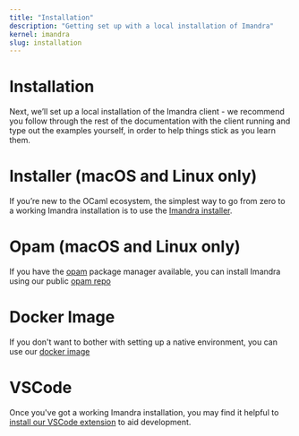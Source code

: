 ```yaml
---
title: "Installation"
description: "Getting set up with a local installation of Imandra"
kernel: imandra
slug: installation
---
```


# Installation

Next, we’ll set up a local installation of the Imandra client - we recommend you follow through the rest of the documentation with the client running and type out the examples yourself, in order to help things stick as you learn them.

# Installer (macOS and Linux only)

If you’re new to the OCaml ecosystem, the simplest way to go from zero to a working Imandra installation is to use the [Imandra installer](Installation%20-%20Simple.md).

# Opam (macOS and Linux only)

If you have the [opam](https://opam.ocaml.org/) package manager available, you can install Imandra using our public [opam repo](Installation%20-%20Manual.md)

# Docker Image

If you don't want to bother with setting up a native environment, you can use our [docker image](Installation%20-%20Docker.md)

# VSCode

Once you've got a working Imandra installation, you may find it helpful to [install our VSCode extension](Installation%20-%20VSCode.md) to aid development.

